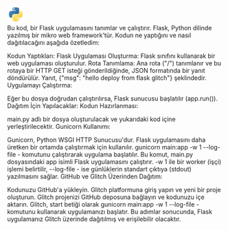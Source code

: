   <a href="https://www.python.org" target="_blank" rel="noreferrer"> 
        <img src="https://raw.githubusercontent.com/devicons/devicon/master/icons/python/python-original.svg" alt="python" width="40" height="40"/> 
    </a> <br>
Bu kod, bir Flask uygulamasını tanımlar ve çalıştırır. Flask, Python dilinde yazılmış bir mikro web framework'tür. Kodun ne yaptığını ve nasıl dağıtılacağını aşağıda özetledim:

Kodun Yaptıkları:
Flask Uygulaması Oluşturma:
Flask sınıfını kullanarak bir web uygulaması oluşturulur.
Rota Tanımlama:
Ana rota ("/") tanımlanır ve bu rotaya bir HTTP GET isteği gönderildiğinde, JSON formatında bir yanıt döndürülür. Yanıt, {"msg": "hello deploy from flask glitch"} şeklindedir.
Uygulamayı Çalıştırma:

Eğer bu dosya doğrudan çalıştırılırsa, Flask sunucusu başlatılır (app.run()).
Dağıtım İçin Yapılacaklar:
Kodun Hazırlanması:

main.py adlı bir dosya oluşturulacak ve yukarıdaki kod içine yerleştirilecektir.
Gunicorn Kullanımı:

Gunicorn, Python WSGI HTTP Sunucusu'dur. Flask uygulamasını daha üretken bir ortamda çalıştırmak için kullanılır.
gunicorn main:app -w 1 --log-file - komutunu çalıştırarak uygulama başlatılır. Bu komut, main.py dosyasındaki app isimli Flask uygulamasını çalıştırır. -w 1 ile bir worker (işçi) işlemi belirtilir, --log-file - ise günlüklerin standart çıktıya (stdout) yazılmasını sağlar.
GitHub ve Glitch Üzerinden Dağıtım:


Kodunuzu GitHub'a yükleyin.
Glitch platformuna giriş yapın ve yeni bir proje oluşturun.
Glitch projenizi GitHub deposuna bağlayın ve kodunuzu içe aktarın.
Glitch, start betiği olarak gunicorn main:app -w 1 --log-file - komutunu kullanarak uygulamanızı başlatır.
Bu adımlar sonucunda, Flask uygulamanız Glitch üzerinde dağıtılmış ve erişilebilir olacaktır.
